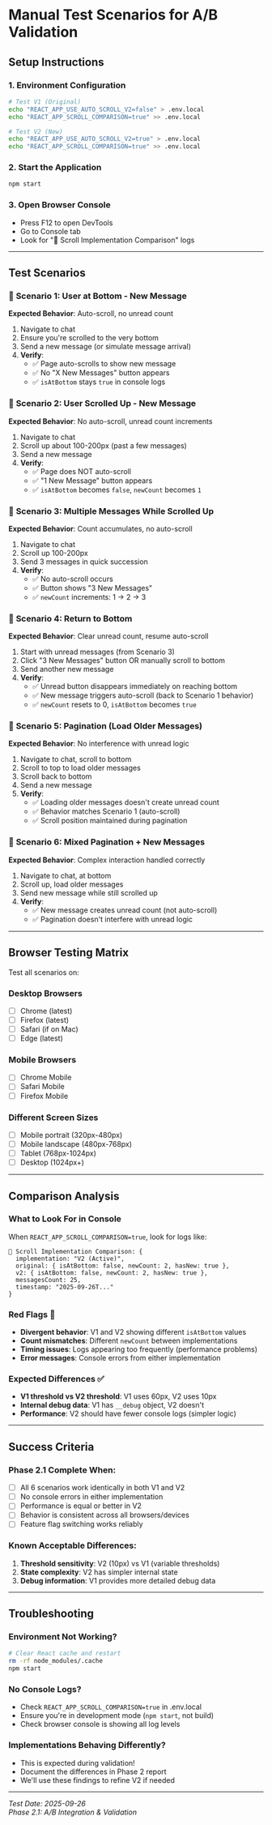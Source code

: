 # Manual Test Scenarios for A/B Validation

## Setup Instructions

### 1. Environment Configuration
```bash
# Test V1 (Original)
echo "REACT_APP_USE_AUTO_SCROLL_V2=false" > .env.local
echo "REACT_APP_SCROLL_COMPARISON=true" >> .env.local

# Test V2 (New)
echo "REACT_APP_USE_AUTO_SCROLL_V2=true" > .env.local  
echo "REACT_APP_SCROLL_COMPARISON=true" >> .env.local
```

### 2. Start the Application
```bash
npm start
```

### 3. Open Browser Console
- Press F12 to open DevTools
- Go to Console tab  
- Look for "🔄 Scroll Implementation Comparison" logs

---

## Test Scenarios

### 📍 **Scenario 1: User at Bottom - New Message**
**Expected Behavior**: Auto-scroll, no unread count

1. Navigate to chat
2. Ensure you're scrolled to the very bottom
3. Send a new message (or simulate message arrival)
4. **Verify**: 
   - ✅ Page auto-scrolls to show new message
   - ✅ No "X New Messages" button appears
   - ✅ `isAtBottom` stays `true` in console logs

### 📍 **Scenario 2: User Scrolled Up - New Message**  
**Expected Behavior**: No auto-scroll, unread count increments

1. Navigate to chat
2. Scroll up about 100-200px (past a few messages)
3. Send a new message
4. **Verify**:
   - ✅ Page does NOT auto-scroll  
   - ✅ "1 New Message" button appears
   - ✅ `isAtBottom` becomes `false`, `newCount` becomes `1`

### 📍 **Scenario 3: Multiple Messages While Scrolled Up**
**Expected Behavior**: Count accumulates, no auto-scroll

1. Navigate to chat  
2. Scroll up 100-200px
3. Send 3 messages in quick succession
4. **Verify**:
   - ✅ No auto-scroll occurs
   - ✅ Button shows "3 New Messages" 
   - ✅ `newCount` increments: 1 → 2 → 3

### 📍 **Scenario 4: Return to Bottom**
**Expected Behavior**: Clear unread count, resume auto-scroll

1. Start with unread messages (from Scenario 3)
2. Click "3 New Messages" button OR manually scroll to bottom
3. Send another new message
4. **Verify**:
   - ✅ Unread button disappears immediately on reaching bottom
   - ✅ New message triggers auto-scroll (back to Scenario 1 behavior)
   - ✅ `newCount` resets to 0, `isAtBottom` becomes `true`

### 📍 **Scenario 5: Pagination (Load Older Messages)**
**Expected Behavior**: No interference with unread logic

1. Navigate to chat, scroll to bottom
2. Scroll to top to load older messages
3. Scroll back to bottom
4. Send a new message  
5. **Verify**:
   - ✅ Loading older messages doesn't create unread count
   - ✅ Behavior matches Scenario 1 (auto-scroll)
   - ✅ Scroll position maintained during pagination

### 📍 **Scenario 6: Mixed Pagination + New Messages**
**Expected Behavior**: Complex interaction handled correctly

1. Navigate to chat, at bottom
2. Scroll up, load older messages
3. Send new message while still scrolled up
4. **Verify**:
   - ✅ New message creates unread count (not auto-scroll)
   - ✅ Pagination doesn't interfere with unread logic

---

## Browser Testing Matrix

Test all scenarios on:

### Desktop Browsers
- [ ] Chrome (latest)
- [ ] Firefox (latest)  
- [ ] Safari (if on Mac)
- [ ] Edge (latest)

### Mobile Browsers  
- [ ] Chrome Mobile
- [ ] Safari Mobile
- [ ] Firefox Mobile

### Different Screen Sizes
- [ ] Mobile portrait (320px-480px)
- [ ] Mobile landscape (480px-768px)  
- [ ] Tablet (768px-1024px)
- [ ] Desktop (1024px+)

---

## Comparison Analysis

### What to Look For in Console

When `REACT_APP_SCROLL_COMPARISON=true`, look for logs like:
```
🔄 Scroll Implementation Comparison: {
  implementation: "V2 (Active)",
  original: { isAtBottom: false, newCount: 2, hasNew: true },
  v2: { isAtBottom: false, newCount: 2, hasNew: true },
  messagesCount: 25,
  timestamp: "2025-09-26T..."
}
```

### Red Flags 🚨
- **Divergent behavior**: V1 and V2 showing different `isAtBottom` values
- **Count mismatches**: Different `newCount` between implementations
- **Timing issues**: Logs appearing too frequently (performance problems)
- **Error messages**: Console errors from either implementation

### Expected Differences ✅
- **V1 threshold vs V2 threshold**: V1 uses 60px, V2 uses 10px
- **Internal debug data**: V1 has `__debug` object, V2 doesn't
- **Performance**: V2 should have fewer console logs (simpler logic)

---

## Success Criteria

### Phase 2.1 Complete When:
- [ ] All 6 scenarios work identically in both V1 and V2
- [ ] No console errors in either implementation  
- [ ] Performance is equal or better in V2
- [ ] Behavior is consistent across all browsers/devices
- [ ] Feature flag switching works reliably

### Known Acceptable Differences:
1. **Threshold sensitivity**: V2 (10px) vs V1 (variable thresholds)
2. **State complexity**: V2 has simpler internal state
3. **Debug information**: V1 provides more detailed debug data

---

## Troubleshooting

### Environment Not Working?
```bash
# Clear React cache and restart
rm -rf node_modules/.cache
npm start
```

### No Console Logs?
- Check `REACT_APP_SCROLL_COMPARISON=true` in .env.local
- Ensure you're in development mode (`npm start`, not build)
- Check browser console is showing all log levels

### Implementations Behaving Differently?
- This is expected during validation!
- Document the differences in Phase 2 report
- We'll use these findings to refine V2 if needed

---

*Test Date: 2025-09-26*  
*Phase 2.1: A/B Integration & Validation*
